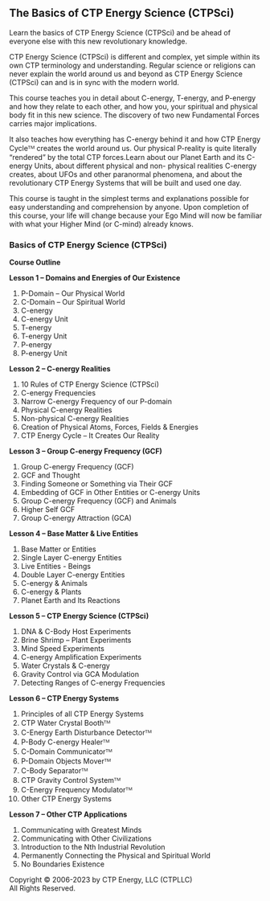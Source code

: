 ## The Basics of CTP Energy Science (CTPSci)

Learn the basics of CTP Energy Science (CTPSci) and be ahead of everyone else with this new revolutionary knowledge.

CTP Energy Science (CTPSci) is different and complex, yet simple within its own CTP terminology and understanding. Regular science or
religions can never explain the world around us and beyond as CTP Energy Science (CTPSci) can and is in sync with the modern world.

This course teaches you in detail about C-energy, T-energy, and P-energy and how they relate to each other, and how you, your spiritual and physical body fit in this new science. The discovery of two new Fundamental Forces carries major implications.

It also teaches how everything has C-energy behind it and how CTP Energy Cycleᵀᴹ creates the world around us. Our physical P-reality is quite literally “rendered” by the total CTP forces.Learn about our Planet Earth and its C-energy Units, about different physical and non-
physical realities C-energy creates, about UFOs and other paranormal phenomena, and about the revolutionary CTP Energy Systems that will be built and used one day.

This course is taught in the simplest terms and explanations possible for easy understanding and comprehension by anyone. Upon completion of this course, your life will change because your Ego Mind will now be familiar with what your Higher Mind (or C-mind) already knows.

### Basics of CTP Energy Science (CTPSci)

**Course Outline**

**Lesson 1 – Domains and Energies of Our Existence**
1) P-Domain – Our Physical World
2) C-Domain – Our Spiritual World
3) C-energy
3) C-energy Unit
4) T-energy
5) T-energy Unit
6) P-energy
7) P-energy Unit

**Lesson 2 – C-energy Realities**
1) 10 Rules of CTP Energy Science (CTPSci)
2) C-energy Frequencies
3) Narrow C-energy Frequency of our P-domain
4) Physical C-energy Realities
5) Non-physical C-energy Realities
6) Creation of Physical Atoms, Forces, Fields & Energies
7) CTP Energy Cycle – It Creates Our Reality

**Lesson 3 – Group C-energy Frequency (GCF)**
1) Group C-energy Frequency (GCF)
2) GCF and Thought
3) Finding Someone or Something via Their GCF
4) Embedding of GCF in Other Entities or C-energy Units
5) Group C-energy Frequency (GCF) and Animals
6) Higher Self GCF
7) Group C-energy Attraction (GCA)

**Lesson 4 – Base Matter & Live Entities**
1) Base Matter or Entities
2) Single Layer C-energy Entities
3) Live Entities - Beings
4) Double Layer C-energy Entities
5) C-energy & Animals
6) C-energy & Plants
7) Planet Earth and Its Reactions

**Lesson 5 – CTP Energy Science (CTPSci)**
1) DNA & C-Body Host Experiments
2) Brine Shrimp – Plant Experiments
3) Mind Speed Experiments
4) C-energy Amplification Experiments
5) Water Crystals & C-energy
6) Gravity Control via GCA Modulation
7) Detecting Ranges of C-energy Frequencies

**Lesson 6 – CTP Energy Systems**
1) Principles of all CTP Energy Systems
2) CTP Water Crystal Boothᵀᴹ
3) C-Energy Earth Disturbance Detectorᵀᴹ
4) P-Body C-energy Healerᵀᴹ
5) C-Domain Communicatorᵀᴹ
6) P-Domain Objects Moverᵀᴹ
7) C-Body Separatorᵀᴹ
8) CTP Gravity Control Systemᵀᴹ
9) C-Energy Frequency Modulatorᵀᴹ
10) Other CTP Energy Systems

**Lesson 7 – Other CTP Applications**
1) Communicating with Greatest Minds
2) Communicating with Other Civilizations
3) Introduction to the Nth Industrial Revolution
4) Permanently Connecting the Physical and Spiritual World
5) No Boundaries Existence


Copyright © 2006-2023 by CTP Energy, LLC (CTPLLC)  
All Rights Reserved.
